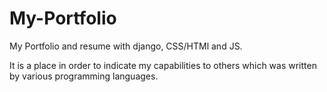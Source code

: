
# My-Portfolio
My Portfolio and resume with django, CSS/HTMl and JS.

It is a place in order to indicate my capabilities to others which was written by various programming languages.

